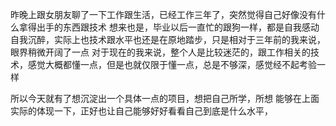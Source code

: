 昨晚上跟女朋友聊了一下工作跟生活，已经工作三年了，突然觉得自己好像没有什么拿得出手的东西跟技术
想来也是，毕业以后一直忙的跟狗一样，都是自我感动自我沉醉，实际上也技术跟水平也还是在原地踏步，只是相对于三年前的我来说，眼界稍微开阔了一点
对于现在的我来说，整个人是比较迷茫的，跟工作相关的技术，感觉大概都懂一点，但是也就仅限于懂一点，总是不够深，感觉经不起考验一样

所以今天就有了想沉淀出一个具体一点的项目，想把自己所学，所想 能够在上面实际的体现一下，正好也让自己能够好好看看自己到底是什么水平，
